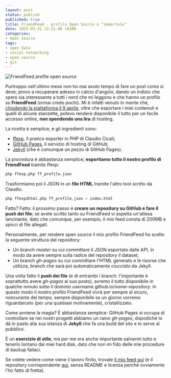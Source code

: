 ```yaml
---
layout: post
status: publish
published: true
title: FriendFeed - profilo Open Source e "immortale"
date: 2015-03-31 22:21:00 +0100
categories:
- Open Source
tags:
- open data
- social networking
- open source
- git
---
```


![FriendFeed profile open source](http://i60.tinypic.com/2ai3kmr.png)

Purtroppo nell'ultimo mese non ho mai avuto tempo di fare un post come si deve; provo a recuperare adesso in calcio d'angolo, dando un indizio che spero sia interessante a tutti i nerd che mi leggono e che hanno un profilo su **FriendFeed** (ormai credo pochi). Mi è infatti venuto in mente che, [chiudendo la piattaforma il 9 aprile](http://dottorblaster.it/2015/03/goodbye-friendfeed), oltre che esportare i miei contenuti e quelli di alcune stanzette, potevo rendere disponibile il tutto per un facile accesso online, **non spendendo una lira** di hosting.

La ricetta è semplice, e gli ingredienti sono:

- [ffexp](https://github.com/claudioc/ffexp), il pratico exporter in PHP di Claudio Cicali;
- [GitHub Pages](https://pages.github.com/), il servizio di hosting di GitHub;
- [Jekyll](http://jekyllrb.com/) (che è comunque un pezzo di GitHub Pages).

La procedura è abbastanza semplice; **esportiamo tutto il nostro profilo di FriendFeed** tramite ffexp:

```bash
php ffexp.php ff_profile.json
```

Trasformiamo poi il JSON in un **file HTML** tramite l'altro tool scritto da Claudio.

```bash
php ffexp2html.php ff_profile.json > index.html
```

Fatto? Fatto: il prossimo passo è **creare un repository su GitHub e fare il push dei file**; se avete scritto tanto su FriendFeed vi aspetta un'attesa lancinante, dato che comunque, per esempio, il mio feed consta di 200MB e spicci di file allegati.

Personalmente, per rendere open source il mio profilo FriendFeed ho scelto la seguente struttura del repository:

- Un branch _master_ su cui committare il JSON esportato dalle API, in modo da avere sempre sulla radice del repository il dataset;
- Un branch _gh-pages_ su cui committare l'HTML generato e le risorse che utilizza, branch che sarà poi automaticamente _ciucciato_ da Jekyll.

Una volta fatto il **push dei file** (e di entrambi i branch: l'importante è soprattutto avere _gh-pages_ al suo posto), avremo il tutto disponibile in qualche minuto sotto il dominio _username_.github.io/_nome-repository_. In questo modo il nostro profilo FriendFeed vivrà per sempre al sicuro, noncurante del tempo, sempre disponibile se un giorno vorremo riguardarcelo (per una qualsiasi motivamente), cristallizzato.

Come avviene la magia? È abbastanza semplice: GitHub Pages si occupa di controllare se nei nostri progetti abbiamo un ramo _gh-pages_, dopodiché lo dà in pasto alla sua istanza di **Jekyll** che fa una build del sito e lo serve al pubblico.

È un **esercizio di stile**, ma per me era anche importante salvarmi tutto e tenerlo lontano dai miei hard disk, dato che non mi fido delle mie procedure di backup fallaci.

Se volete vedere come viene il lavoro finito, trovate [il mio feed qui](http://dottorblaster.it/friendfeed-profile/) (e il repository corrispondente [qui](https://github.com/dottorblaster/friendfeed-profile), senza README e licenza perché ovviamente l'ho fatto di fretta).
